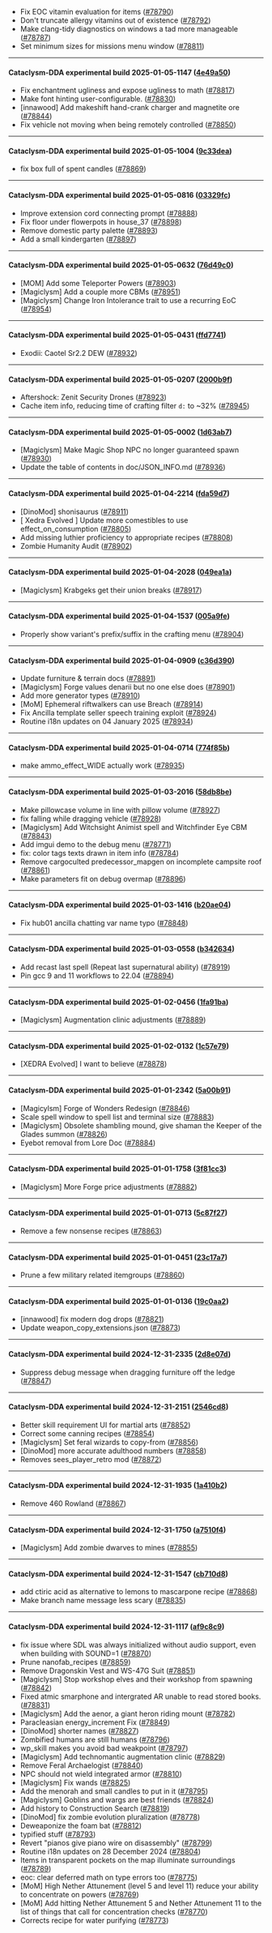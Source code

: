 * Fix EOC vitamin evaluation for items ([#78790](https://github.com/CleverRaven/Cataclysm-DDA/pull/78790))
* Don't truncate allergy vitamins out of existence ([#78792](https://github.com/CleverRaven/Cataclysm-DDA/pull/78792))
* Make clang-tidy diagnostics on windows a tad more manageable ([#78787](https://github.com/CleverRaven/Cataclysm-DDA/pull/78787))
* Set minimum sizes for missions menu window ([#78811](https://github.com/CleverRaven/Cataclysm-DDA/pull/78811))

---

#### Cataclysm-DDA experimental build 2025-01-05-1147 ([4e49a50](https://github.com/CleverRaven/Cataclysm-DDA/releases/tag/cdda-experimental-2025-01-05-1147))

* Fix enchantment ugliness and expose ugliness to math ([#78817](https://github.com/CleverRaven/Cataclysm-DDA/pull/78817))
* Make font hinting user-configurable. ([#78830](https://github.com/CleverRaven/Cataclysm-DDA/pull/78830))
* [innawood] Add makeshift hand-crank charger and magnetite ore ([#78844](https://github.com/CleverRaven/Cataclysm-DDA/pull/78844))
* Fix vehicle not moving when being remotely controlled ([#78850](https://github.com/CleverRaven/Cataclysm-DDA/pull/78850))

---

#### Cataclysm-DDA experimental build 2025-01-05-1004 ([9c33dea](https://github.com/CleverRaven/Cataclysm-DDA/releases/tag/cdda-experimental-2025-01-05-1004))

* fix box full of spent candles ([#78869](https://github.com/CleverRaven/Cataclysm-DDA/pull/78869))

---

#### Cataclysm-DDA experimental build 2025-01-05-0816 ([03329fc](https://github.com/CleverRaven/Cataclysm-DDA/releases/tag/cdda-experimental-2025-01-05-0816))

* Improve extension cord connecting prompt ([#78888](https://github.com/CleverRaven/Cataclysm-DDA/pull/78888))
* Fix floor under flowerpots in house_37 ([#78898](https://github.com/CleverRaven/Cataclysm-DDA/pull/78898))
* Remove domestic party palette ([#78893](https://github.com/CleverRaven/Cataclysm-DDA/pull/78893))
* Add a small kindergarten ([#78897](https://github.com/CleverRaven/Cataclysm-DDA/pull/78897))

---

#### Cataclysm-DDA experimental build 2025-01-05-0632 ([76d49c0](https://github.com/CleverRaven/Cataclysm-DDA/releases/tag/cdda-experimental-2025-01-05-0632))

* [MOM] Add some Teleporter Powers ([#78903](https://github.com/CleverRaven/Cataclysm-DDA/pull/78903))
* [Magiclysm] Add a couple more CBMs ([#78951](https://github.com/CleverRaven/Cataclysm-DDA/pull/78951))
* [Magiclysm] Change Iron Intolerance trait to use a recurring EoC ([#78954](https://github.com/CleverRaven/Cataclysm-DDA/pull/78954))

---

#### Cataclysm-DDA experimental build 2025-01-05-0431 ([ffd7741](https://github.com/CleverRaven/Cataclysm-DDA/releases/tag/cdda-experimental-2025-01-05-0431))

* Exodii: Caotel Sr2.2 DEW ([#78932](https://github.com/CleverRaven/Cataclysm-DDA/pull/78932))

---

#### Cataclysm-DDA experimental build 2025-01-05-0207 ([2000b9f](https://github.com/CleverRaven/Cataclysm-DDA/releases/tag/cdda-experimental-2025-01-05-0207))

* Aftershock: Zenit Security Drones ([#78923](https://github.com/CleverRaven/Cataclysm-DDA/pull/78923))
* Cache item info, reducing time of crafting filter `d:` to ~32% ([#78945](https://github.com/CleverRaven/Cataclysm-DDA/pull/78945))

---

#### Cataclysm-DDA experimental build 2025-01-05-0002 ([1d63ab7](https://github.com/CleverRaven/Cataclysm-DDA/releases/tag/cdda-experimental-2025-01-05-0002))

* [Magiclysm] Make Magic Shop NPC no longer guaranteed spawn ([#78930](https://github.com/CleverRaven/Cataclysm-DDA/pull/78930))
* Update the table of contents in doc/JSON_INFO.md ([#78936](https://github.com/CleverRaven/Cataclysm-DDA/pull/78936))

---

#### Cataclysm-DDA experimental build 2025-01-04-2214 ([fda59d7](https://github.com/CleverRaven/Cataclysm-DDA/releases/tag/cdda-experimental-2025-01-04-2214))

* [DinoMod] shonisaurus ([#78911](https://github.com/CleverRaven/Cataclysm-DDA/pull/78911))
* [ Xedra Evolved ] Update more comestibles to use effect_on_consumption ([#78805](https://github.com/CleverRaven/Cataclysm-DDA/pull/78805))
* Add missing luthier proficiency to appropriate recipes ([#78808](https://github.com/CleverRaven/Cataclysm-DDA/pull/78808))
* Zombie Humanity Audit ([#78902](https://github.com/CleverRaven/Cataclysm-DDA/pull/78902))

---

#### Cataclysm-DDA experimental build 2025-01-04-2028 ([049ea1a](https://github.com/CleverRaven/Cataclysm-DDA/releases/tag/cdda-experimental-2025-01-04-2028))

* [Magiclysm] Krabgeks get their union breaks ([#78917](https://github.com/CleverRaven/Cataclysm-DDA/pull/78917))

---

#### Cataclysm-DDA experimental build 2025-01-04-1537 ([005a9fe](https://github.com/CleverRaven/Cataclysm-DDA/releases/tag/cdda-experimental-2025-01-04-1537))

* Properly show variant's prefix/suffix in the crafting menu ([#78904](https://github.com/CleverRaven/Cataclysm-DDA/pull/78904))

---

#### Cataclysm-DDA experimental build 2025-01-04-0909 ([c36d390](https://github.com/CleverRaven/Cataclysm-DDA/releases/tag/cdda-experimental-2025-01-04-0909))

* Update furniture & terrain docs ([#78891](https://github.com/CleverRaven/Cataclysm-DDA/pull/78891))
* [Magiclysm] Forge values denarii but no one else does ([#78901](https://github.com/CleverRaven/Cataclysm-DDA/pull/78901))
* Add more generator types ([#78910](https://github.com/CleverRaven/Cataclysm-DDA/pull/78910))
* [MoM] Ephemeral riftwalkers can use Breach ([#78914](https://github.com/CleverRaven/Cataclysm-DDA/pull/78914))
* Fix Ancilla template seller speech training exploit ([#78924](https://github.com/CleverRaven/Cataclysm-DDA/pull/78924))
* Routine i18n updates on 04 January 2025 ([#78934](https://github.com/CleverRaven/Cataclysm-DDA/pull/78934))

---

#### Cataclysm-DDA experimental build 2025-01-04-0714 ([774f85b](https://github.com/CleverRaven/Cataclysm-DDA/releases/tag/cdda-experimental-2025-01-04-0714))

* make ammo_effect_WIDE actually work ([#78935](https://github.com/CleverRaven/Cataclysm-DDA/pull/78935))

---

#### Cataclysm-DDA experimental build 2025-01-03-2016 ([58db8be](https://github.com/CleverRaven/Cataclysm-DDA/releases/tag/cdda-experimental-2025-01-03-2016))

* Make pillowcase volume in line with pillow volume ([#78927](https://github.com/CleverRaven/Cataclysm-DDA/pull/78927))
* fix falling while dragging vehicle ([#78928](https://github.com/CleverRaven/Cataclysm-DDA/pull/78928))
* [Magiclysm] Add Witchsight Animist spell and Witchfinder Eye CBM ([#78843](https://github.com/CleverRaven/Cataclysm-DDA/pull/78843))
* Add imgui demo to the debug menu ([#78771](https://github.com/CleverRaven/Cataclysm-DDA/pull/78771))
* fix: color tags texts drawn in item info ([#78784](https://github.com/CleverRaven/Cataclysm-DDA/pull/78784))
* Remove cargoculted predecessor_mapgen on incomplete campsite roof ([#78861](https://github.com/CleverRaven/Cataclysm-DDA/pull/78861))
* Make parameters fit on debug overmap ([#78896](https://github.com/CleverRaven/Cataclysm-DDA/pull/78896))

---

#### Cataclysm-DDA experimental build 2025-01-03-1416 ([b20ae04](https://github.com/CleverRaven/Cataclysm-DDA/releases/tag/cdda-experimental-2025-01-03-1416))

* Fix hub01 ancilla chatting var name typo ([#78848](https://github.com/CleverRaven/Cataclysm-DDA/pull/78848))

---

#### Cataclysm-DDA experimental build 2025-01-03-0558 ([b342634](https://github.com/CleverRaven/Cataclysm-DDA/releases/tag/cdda-experimental-2025-01-03-0558))

* Add recast last spell (Repeat last supernatural ability) ([#78919](https://github.com/CleverRaven/Cataclysm-DDA/pull/78919))
* Pin gcc 9 and 11 workflows to 22.04 ([#78894](https://github.com/CleverRaven/Cataclysm-DDA/pull/78894))

---

#### Cataclysm-DDA experimental build 2025-01-02-0456 ([1fa91ba](https://github.com/CleverRaven/Cataclysm-DDA/releases/tag/cdda-experimental-2025-01-02-0456))

* [Magiclysm] Augmentation clinic adjustments ([#78889](https://github.com/CleverRaven/Cataclysm-DDA/pull/78889))

---

#### Cataclysm-DDA experimental build 2025-01-02-0132 ([1c57e79](https://github.com/CleverRaven/Cataclysm-DDA/releases/tag/cdda-experimental-2025-01-02-0132))

* [XEDRA Evolved] I want to believe ([#78878](https://github.com/CleverRaven/Cataclysm-DDA/pull/78878))

---

#### Cataclysm-DDA experimental build 2025-01-01-2342 ([5a00b91](https://github.com/CleverRaven/Cataclysm-DDA/releases/tag/cdda-experimental-2025-01-01-2342))

* [Magicylsm] Forge of Wonders Redesign ([#78846](https://github.com/CleverRaven/Cataclysm-DDA/pull/78846))
*  Scale spell window to spell list and terminal size ([#78883](https://github.com/CleverRaven/Cataclysm-DDA/pull/78883))
* [Magiclysm] Obsolete shambling mound, give shaman the Keeper of the Glades summon ([#78826](https://github.com/CleverRaven/Cataclysm-DDA/pull/78826))
* Eyebot removal from Lore Doc ([#78884](https://github.com/CleverRaven/Cataclysm-DDA/pull/78884))

---

#### Cataclysm-DDA experimental build 2025-01-01-1758 ([3f81cc3](https://github.com/CleverRaven/Cataclysm-DDA/releases/tag/cdda-experimental-2025-01-01-1758))

* [Magiclysm] More Forge price adjustments ([#78882](https://github.com/CleverRaven/Cataclysm-DDA/pull/78882))

---

#### Cataclysm-DDA experimental build 2025-01-01-0713 ([5c87f27](https://github.com/CleverRaven/Cataclysm-DDA/releases/tag/cdda-experimental-2025-01-01-0713))

* Remove a few nonsense recipes ([#78863](https://github.com/CleverRaven/Cataclysm-DDA/pull/78863))

---

#### Cataclysm-DDA experimental build 2025-01-01-0451 ([23c17a7](https://github.com/CleverRaven/Cataclysm-DDA/releases/tag/cdda-experimental-2025-01-01-0451))

* Prune a few military related itemgroups ([#78860](https://github.com/CleverRaven/Cataclysm-DDA/pull/78860))

---

#### Cataclysm-DDA experimental build 2025-01-01-0136 ([19c0aa2](https://github.com/CleverRaven/Cataclysm-DDA/releases/tag/cdda-experimental-2025-01-01-0136))

* [innawood] fix modern dog drops ([#78821](https://github.com/CleverRaven/Cataclysm-DDA/pull/78821))
* Update weapon_copy_extensions.json ([#78873](https://github.com/CleverRaven/Cataclysm-DDA/pull/78873))

---

#### Cataclysm-DDA experimental build 2024-12-31-2335 ([2d8e07d](https://github.com/CleverRaven/Cataclysm-DDA/releases/tag/cdda-experimental-2024-12-31-2335))

* Suppress debug message when dragging furniture off the ledge ([#78847](https://github.com/CleverRaven/Cataclysm-DDA/pull/78847))

---

#### Cataclysm-DDA experimental build 2024-12-31-2151 ([2546cd8](https://github.com/CleverRaven/Cataclysm-DDA/releases/tag/cdda-experimental-2024-12-31-2151))

* Better skill requirement UI for martial arts ([#78852](https://github.com/CleverRaven/Cataclysm-DDA/pull/78852))
* Correct some canning recipes ([#78854](https://github.com/CleverRaven/Cataclysm-DDA/pull/78854))
* [Magiclysm] Set feral wizards to copy-from ([#78856](https://github.com/CleverRaven/Cataclysm-DDA/pull/78856))
* [DinoMod] more accurate adulthood numbers ([#78858](https://github.com/CleverRaven/Cataclysm-DDA/pull/78858))
* Removes sees_player_retro mod ([#78872](https://github.com/CleverRaven/Cataclysm-DDA/pull/78872))

---

#### Cataclysm-DDA experimental build 2024-12-31-1935 ([1a410b2](https://github.com/CleverRaven/Cataclysm-DDA/releases/tag/cdda-experimental-2024-12-31-1935))

* Remove 460 Rowland ([#78867](https://github.com/CleverRaven/Cataclysm-DDA/pull/78867))

---

#### Cataclysm-DDA experimental build 2024-12-31-1750 ([a7510f4](https://github.com/CleverRaven/Cataclysm-DDA/releases/tag/cdda-experimental-2024-12-31-1750))

* [Magiclysm] Add zombie dwarves to mines ([#78855](https://github.com/CleverRaven/Cataclysm-DDA/pull/78855))

---

#### Cataclysm-DDA experimental build 2024-12-31-1547 ([cb710d8](https://github.com/CleverRaven/Cataclysm-DDA/releases/tag/cdda-experimental-2024-12-31-1547))

* add ctiric acid as alternative to lemons to mascarpone recipe ([#78868](https://github.com/CleverRaven/Cataclysm-DDA/pull/78868))
* Make branch name message less scary ([#78835](https://github.com/CleverRaven/Cataclysm-DDA/pull/78835))

---

#### Cataclysm-DDA experimental build 2024-12-31-1117 ([af9c8c9](https://github.com/CleverRaven/Cataclysm-DDA/releases/tag/cdda-experimental-2024-12-31-1117))

* fix issue where SDL was always initialized without audio support, even when building with SOUND=1 ([#78870](https://github.com/CleverRaven/Cataclysm-DDA/pull/78870))
* Prune nanofab_recipes ([#78859](https://github.com/CleverRaven/Cataclysm-DDA/pull/78859))
* Remove Dragonskin Vest and WS-47G Suit ([#78851](https://github.com/CleverRaven/Cataclysm-DDA/pull/78851))
* [Magiclysm] Stop workshop elves and their workshop from spawning ([#78842](https://github.com/CleverRaven/Cataclysm-DDA/pull/78842))
* Fixed atmic smarphone and intergrated AR unable to read stored books. ([#78831](https://github.com/CleverRaven/Cataclysm-DDA/pull/78831))
* [Magiclysm] Add the aenor, a giant heron riding mount ([#78782](https://github.com/CleverRaven/Cataclysm-DDA/pull/78782))
* Paracleasian energy_increment Fix ([#78849](https://github.com/CleverRaven/Cataclysm-DDA/pull/78849))
* [DinoMod] shorter names ([#78827](https://github.com/CleverRaven/Cataclysm-DDA/pull/78827))
* Zombified humans are still humans ([#78796](https://github.com/CleverRaven/Cataclysm-DDA/pull/78796))
* wp_skill makes you avoid bad weakpoint ([#78797](https://github.com/CleverRaven/Cataclysm-DDA/pull/78797))
* [Magiclysm] Add technomantic augmentation clinic ([#78829](https://github.com/CleverRaven/Cataclysm-DDA/pull/78829))
* Remove Feral Archaelogist ([#78840](https://github.com/CleverRaven/Cataclysm-DDA/pull/78840))
* NPC should not wield integrated armor ([#78810](https://github.com/CleverRaven/Cataclysm-DDA/pull/78810))
* [Magiclysm] Fix wands ([#78825](https://github.com/CleverRaven/Cataclysm-DDA/pull/78825))
* Add the menorah and small candles to put in it ([#78795](https://github.com/CleverRaven/Cataclysm-DDA/pull/78795))
* [Magiclysm] Goblins and wargs are best friends ([#78824](https://github.com/CleverRaven/Cataclysm-DDA/pull/78824))
* Add history to Construction Search ([#78819](https://github.com/CleverRaven/Cataclysm-DDA/pull/78819))
* [DinoMod] fix zombie evolution pluralization ([#78778](https://github.com/CleverRaven/Cataclysm-DDA/pull/78778))
* Deweaponize the foam bat ([#78812](https://github.com/CleverRaven/Cataclysm-DDA/pull/78812))
* typified stuff ([#78793](https://github.com/CleverRaven/Cataclysm-DDA/pull/78793))
* Revert "pianos give piano wire on disassembly" ([#78799](https://github.com/CleverRaven/Cataclysm-DDA/pull/78799))
* Routine i18n updates on 28 December 2024 ([#78804](https://github.com/CleverRaven/Cataclysm-DDA/pull/78804))
* Items in transparent pockets on the map illuminate surroundings ([#78789](https://github.com/CleverRaven/Cataclysm-DDA/pull/78789))
* eoc: clear deferred math on type errors too ([#78775](https://github.com/CleverRaven/Cataclysm-DDA/pull/78775))
* [MoM] High Nether Attunement (level 5 and level 11) reduce your ability to concentrate on powers ([#78769](https://github.com/CleverRaven/Cataclysm-DDA/pull/78769))
* [MoM] Add hitting Nether Attunement 5 and Nether Attunement 11 to the list of things that call for concentration checks ([#78770](https://github.com/CleverRaven/Cataclysm-DDA/pull/78770))
* Corrects recipe for water purifying ([#78773](https://github.com/CleverRaven/Cataclysm-DDA/pull/78773))
